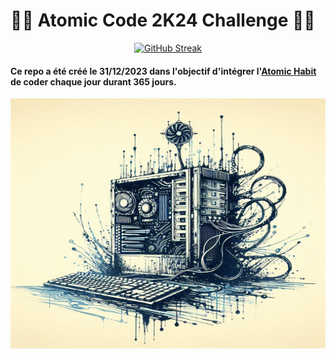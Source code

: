# 👨‍💻 Atomic Code 2K24 Challenge 👨‍💻

<div align="center">   

[![GitHub Streak](https://streak-stats.demolab.com?user=Syde2&theme=nord&locale=fr)](https://git.io/streak-stats)
</div>


#### Ce repo a été créé le 31/12/2023 dans l'objectif d'intégrer l'[Atomic Habit]('https://jamesclear.com/atomic-habits') de coder chaque jour durant 365 jours.

<img src="./imageA.jpeg" width=600 height=400>
</div>   
